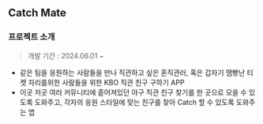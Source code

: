 ## Catch Mate

### 프로젝트 소개
> 개발 기간 : 2024.06.01 ~
- 같은 팀을 응원하는 사람들을 만나 직관하고 싶은 혼직관러, 혹은 갑자기 땜빵난 티켓 자리를위한 사람들을 위한 KBO 직관 친구 구하기 APP
- 이곳 저곳 여러 커뮤니티에 흩어져있던 야구 직관 친구 찾기를 한 곳으로 모을 수 있도록 도와주고, 각자의 응원 스타일에 맞는 친구를 찾아 Catch 할 수 있도록 도와주는 앱
